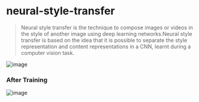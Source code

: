 # neural-style-transfer


>Neural style transfer is the technique to compose images or videos in the style of another image using deep learning networks.Neural style transfer is based on the idea that it is possible to separate the style representation and content representations in a CNN, learnt during a computer vision task.


![image](https://user-images.githubusercontent.com/77894804/180387518-dd753bac-2bcd-432a-93e2-80d90ea0244e.png)

### After Training

![image](https://user-images.githubusercontent.com/77894804/180388304-ea001a33-a583-41bf-9c90-b95554591922.png)


